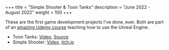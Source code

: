 +++
title = "Simple Shooter & Toon Tanks"
description = "June 2022 - August 2022"
weight = 100
+++

These are the first game development projects I've done, ever. Both are part of an [amazing Udemy course](https://www.udemy.com/course/unrealcourse/) teaching how to use the Unreal Engine.

- Toon Tanks: [Video](https://www.youtube.com/watch?v=XfUmgTWDKio), [Source](https://github.com/iltenahmet/toon-tanks-ue5)
- Simple Shooter: [Video](https://www.youtube.com/watch?v=rwNie1wJvFk&t=1s), [itch.io](https://iltenahmet.itch.io/simple-shooter)

